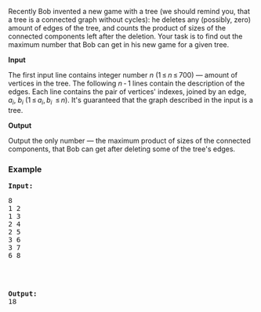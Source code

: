 <div>
<p>Recently Bob invented a new game with a tree (we  should remind you, that a tree is a connected graph without cycles): he  deletes any (possibly, zero) amount of edges of the tree, and counts the  product of sizes of the connected components left after the deletion.  Your task is to find out the maximum number that Bob can get in his new  game for a given tree.</p>
</div>
<div>
<div><strong>Input</strong></div>
<p>The first input line contains  integer number <span><em>n</em></span> (<span>1 ≤ <em>n</em> ≤ 700</span>) — amount of vertices in the  tree. The following <span><em>n</em> - 1</span> lines  contain the description of the edges. Each line contains the pair of  vertices' indexes, joined by an edge, <span><em>a</em><sub><em>i</em></sub></span>, <span><em>b</em><sub><em>i</em></sub></span> (<span>1 ≤ <em>a</em><sub><em>i</em></sub>, <em>b</em><sub><em>i</em></sub>  ≤ <em>n</em></span>). It's guaranteed that the graph described in the  input is a tree.</p>
</div>
<div>
<div><strong>Output</strong></div>
<p>Output the only number — the  maximum product of sizes of the connected components, that Bob can get  after deleting some of the tree's edges.</p>
</div>
<h3>Example</h3>
<pre><strong>Input:</strong><br><pre>8<br>1 2<br>1 3<br>2 4<br>2 5<br>3 6<br>3 7<br>6 8</pre>
<br><br><strong>Output:</strong><br>18<br></pre>